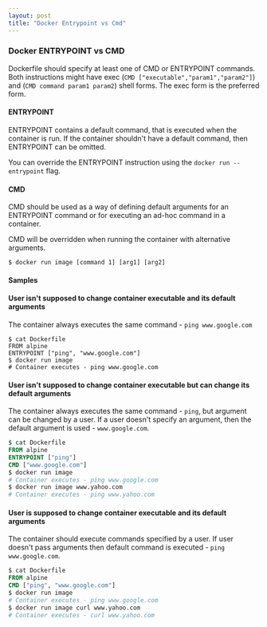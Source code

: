 ```yaml
---
layout: post
title: "Docker Entrypoint vs Cmd"
---
```


### Docker ENTRYPOINT vs CMD

Dockerfile should specify at least one of CMD or ENTRYPOINT commands.
Both instructions might have exec (`CMD ["executable","param1","param2"]`) 
and (`CMD command param1 param2`) shell forms. The exec form is the preferred form. 

#### ENTRYPOINT

ENTRYPOINT contains a default command, that is executed when the container is run. 
If the container shouldn't have a default command, then ENTRYPOINT can be omitted.

You can override the ENTRYPOINT instruction using the `docker run --entrypoint` flag.

#### CMD

CMD should be used as a way of defining default arguments for an ENTRYPOINT command
or for executing an ad-hoc command in a container.

CMD will be overridden when running the container with alternative arguments.

```shell
$ docker run image [command 1] [arg1] [arg2]
```


#### Samples

#### User isn't supposed to change container executable and its default arguments

The container always executes the same command - `ping www.google.com`

```shell
$ cat Dockerfile 
FROM alpine  
ENTRYPOINT ["ping", "www.google.com"]
$ docker run image
# Container executes - ping www.google.com
```

#### User isn't supposed to change container executable but can change its default arguments

The container always executes the same command - `ping`, but argument can be changed by a user.
If a user doesn't specify an argument, then the default argument is used - `www.google.com`.

```dockerfile
$ cat Dockerfile
FROM alpine
ENTRYPOINT ["ping"]
CMD ["www.google.com"]
$ docker run image
# Container executes - ping www.google.com
$ docker run image www.yahoo.com
# Container executes - ping www.yahoo.com
```

#### User is supposed to change container executable and its default arguments

The container should execute commands specified by a user.
If user doesn't pass arguments then default command is executed - `ping www.google.com`.

```dockerfile
$ cat Dockerfile
FROM alpine  
CMD ["ping", "www.google.com"]
$ docker run image
# Container executes - ping www.google.com
$ docker run image curl www.yahoo.com
# Container executes - curl www.yahoo.com
```
